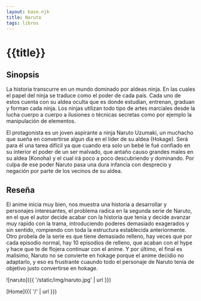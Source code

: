 ```yaml
---
layout: base.njk
title: Naruto
tags: libros
---
```


# {{title}}

## Sinopsis

La historia transcurre en un mundo dominado por aldeas ninja. En las cuales el papel del ninja se traduce como el poder de cada país. Cada uno de estos cuenta con su aldea oculta que es donde estudian, entrenan, graduan y forman cada ninja. Los ninjas utilizan todo tipo de artes marciales desde la lucha cuerpo a cuerpo a ilusiones o técnicas secretas como por ejemplo la manipulación de elementos.

El protagonista es un joven aspirante a ninja Naruto Uzumaki, un muchacho que sueña en convertirse algun dia en el líder de su aldea (Hokage). Será para él una tarea difícil ya que cuando era solo un bebé le fué confiado en su interior el poder de un ser malvado, que antaño causo grandes males en su aldea (Konoha) y el cual irá poco a poco descubriendo y dominando. Por culpa de ese poder Naruto pasa una dura infancia con desprecio y negación por parte de los vecinos de su aldea.

## Reseña

El anime inicia muy bien, nos muestra una historia a desarrollar y personajes interesantes, el problema radica en la segunda serie de Naruto, en el que el autor decide acabar con la historia que tenia y decide avanzar muy rapido con la trama, introduciendo poderes demasiado exagerados y sin sentido, rompiendo con toda la estructura establecida anteriormente. Otro probela de la serie es que tiene demasiado relleno, hay veces que por cada episodio normal, hay 10 episodios de relleno, que acaban con el hype y hace que te de flojera continuar con el anime. Y por último, el final es malisimo, Naruto no se convierte en hokage porque el anime decidio no adaptarlo, y eso es frustrante cuaundo todo el personaje de Naruto tenia de objetivo justo convertirse en hokage.

![naruto]({{ '/static/img/naruto.jpg' | url }})

[Home]({{ '/' | url }})
